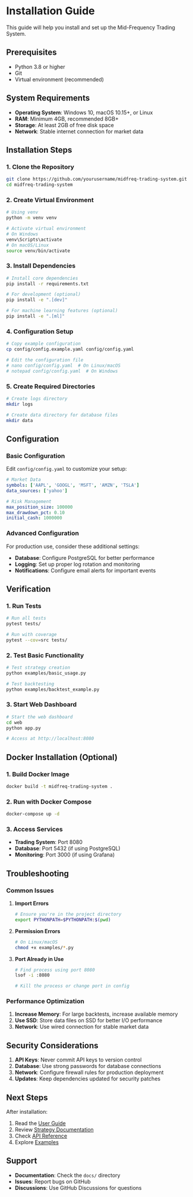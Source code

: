 # Installation Guide

This guide will help you install and set up the Mid-Frequency Trading System.

## Prerequisites

- Python 3.8 or higher
- Git
- Virtual environment (recommended)

## System Requirements

- **Operating System**: Windows 10, macOS 10.15+, or Linux
- **RAM**: Minimum 4GB, recommended 8GB+
- **Storage**: At least 2GB of free disk space
- **Network**: Stable internet connection for market data

## Installation Steps

### 1. Clone the Repository

```bash
git clone https://github.com/yourusername/midfreq-trading-system.git
cd midfreq-trading-system
```

### 2. Create Virtual Environment

```bash
# Using venv
python -m venv venv

# Activate virtual environment
# On Windows
venv\Scripts\activate
# On macOS/Linux
source venv/bin/activate
```

### 3. Install Dependencies

```bash
# Install core dependencies
pip install -r requirements.txt

# For development (optional)
pip install -e ".[dev]"

# For machine learning features (optional)
pip install -e ".[ml]"
```

### 4. Configuration Setup

```bash
# Copy example configuration
cp config/config.example.yaml config/config.yaml

# Edit the configuration file
# nano config/config.yaml  # On Linux/macOS
# notepad config/config.yaml  # On Windows
```

### 5. Create Required Directories

```bash
# Create logs directory
mkdir logs

# Create data directory for database files
mkdir data
```

## Configuration

### Basic Configuration

Edit `config/config.yaml` to customize your setup:

```yaml
# Market Data
symbols: ['AAPL', 'GOOGL', 'MSFT', 'AMZN', 'TSLA']
data_sources: ['yahoo']

# Risk Management
max_position_size: 100000
max_drawdown_pct: 0.10
initial_cash: 1000000
```

### Advanced Configuration

For production use, consider these additional settings:

- **Database**: Configure PostgreSQL for better performance
- **Logging**: Set up proper log rotation and monitoring
- **Notifications**: Configure email alerts for important events

## Verification

### 1. Run Tests

```bash
# Run all tests
pytest tests/

# Run with coverage
pytest --cov=src tests/
```

### 2. Test Basic Functionality

```bash
# Test strategy creation
python examples/basic_usage.py

# Test backtesting
python examples/backtest_example.py
```

### 3. Start Web Dashboard

```bash
# Start the web dashboard
cd web
python app.py

# Access at http://localhost:8080
```

## Docker Installation (Optional)

### 1. Build Docker Image

```bash
docker build -t midfreq-trading-system .
```

### 2. Run with Docker Compose

```bash
docker-compose up -d
```

### 3. Access Services

- **Trading System**: Port 8080
- **Database**: Port 5432 (if using PostgreSQL)
- **Monitoring**: Port 3000 (if using Grafana)

## Troubleshooting

### Common Issues

1. **Import Errors**
   ```bash
   # Ensure you're in the project directory
   export PYTHONPATH=$PYTHONPATH:$(pwd)
   ```

2. **Permission Errors**
   ```bash
   # On Linux/macOS
   chmod +x examples/*.py
   ```

3. **Port Already in Use**
   ```bash
   # Find process using port 8080
   lsof -i :8080
   
   # Kill the process or change port in config
   ```

### Performance Optimization

1. **Increase Memory**: For large backtests, increase available memory
2. **Use SSD**: Store data files on SSD for better I/O performance
3. **Network**: Use wired connection for stable market data

## Security Considerations

1. **API Keys**: Never commit API keys to version control
2. **Database**: Use strong passwords for database connections
3. **Network**: Configure firewall rules for production deployment
4. **Updates**: Keep dependencies updated for security patches

## Next Steps

After installation:

1. Read the [User Guide](USER_GUIDE.md)
2. Review [Strategy Documentation](STRATEGIES.md)
3. Check [API Reference](API_REFERENCE.md)
4. Explore [Examples](../examples/)

## Support

- **Documentation**: Check the `docs/` directory
- **Issues**: Report bugs on GitHub
- **Discussions**: Use GitHub Discussions for questions